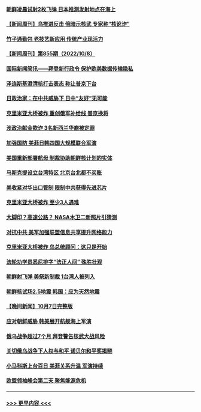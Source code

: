 #### [朝鲜凌晨试射2枚飞弹 日本推测发射地点在海上](../pages/prog202/a103547278.md?t=10091201) 
#### [【新闻周刊】乌推进反击 俄暗示核武 专家称“核讹诈”](../pages/prog202/a103547102.md?t=10091201) 
#### [竹子通勤包 老技艺新应用 传统产业现活力](../pages/prog202/a103547060.md?t=10091201) 
#### [【新闻周刊】第855期（2022/10/8）](../pages/prog202/a103547106.md?t=10091201) 
#### [国际新闻简讯——拜登新行政令 保护欧美数据传输隐私](../pages/prog202/a103547046.md?t=10091201) 
#### [泽连斯基澄清核打击表态 称让普京下台](../pages/prog202/a103547039.md?t=10091201) 
#### [日政治家：在中共威胁下 日中“友好”无可能](../pages/prog202/a103547052.md?t=10091201) 
#### [克里米亚大桥被炸 重创俄军补给线 普京换将](../pages/prog202/a103547050.md?t=10091201) 
#### [涉政治献金欺诈 3名新西兰华裔被定罪](../pages/prog202/a103547007.md?t=10091201) 
#### [加强国防 美菲日韩四国大规模联合军演](../pages/prog202/a103546978.md?t=10091201) 
#### [美国重新部署航母 制裁协助朝鲜核计划的实体](../pages/prog202/a103546969.md?t=10091201) 
#### [马斯克提设立台湾特区 北京台北都不买账](../pages/prog202/a103546906.md?t=10091201) 
#### [美收紧对华出口管制 限制中共获得先进芯片](../pages/prog202/a103546848.md?t=10091201) 
#### [克里米亚大桥被炸 至少3人遇难](../pages/prog202/a103546850.md?t=10091201) 
#### [大脚印？高速公路？ NASA木卫二新照片引猜测](../pages/prog202/a103546783.md?t=10091201) 
#### [对抗中共 美军加强联盟信息共享提升网络能力](../pages/prog202/a103546777.md?t=10091201) 
#### [克里米亚大桥被炸 乌总统顾问：这只是开始](../pages/prog202/a103546760.md?t=10091201) 
#### [法轮功学员悉尼排字“法正人间” 殊胜壮观](../pages/prog202/a103546756.md?t=10091201) 
#### [朝鲜射飞弹 美祭新制裁 1台湾人被列入](../pages/prog202/a103546683.md?t=10091201) 
#### [朝鲜核试场2.5地震 韩国：应为天然地震](../pages/prog202/a103546668.md?t=10091201) 
#### [【晚间新闻】10月7日完整版](../pages/prog202/a103546491.md?t=10091201) 
#### [应对朝鲜威胁 韩美展开航舰海上军演](../pages/prog202/a103546512.md?t=10091201) 
#### [俄乌战争超过7个月 拜登警告核武大战风险](../pages/prog202/a103546523.md?t=10091201) 
#### [关切俄乌战争下人权与和平 诺贝尔和平奖揭晓](../pages/prog202/a103546525.md?t=10091201) 
#### [小马科斯上台百日 美菲关系升温 军演持续](../pages/prog202/a103546414.md?t=10091201) 
#### [欧盟领袖峰会第二天 聚焦能源危机](../pages/prog202/a103546402.md?t=10091201) 

----
#### [ >>> 更早内容 <<< ](../indexes/prog202-earlier.md)
